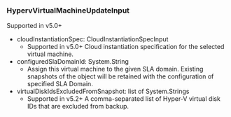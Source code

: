 ### HypervVirtualMachineUpdateInput
Supported in v5.0+

- cloudInstantiationSpec: CloudInstantiationSpecInput
  - Supported in v5.0+
Cloud instantiation specification for the selected virtual machine.
- configuredSlaDomainId: System.String
  - Assign this virtual machine to the given SLA domain. Existing snapshots of the object will be retained with the configuration of specified SLA Domain.
- virtualDiskIdsExcludedFromSnapshot: list of System.Strings
  - Supported in v5.2+
A comma-separated list of Hyper-V virtual disk IDs that are excluded from backup.

